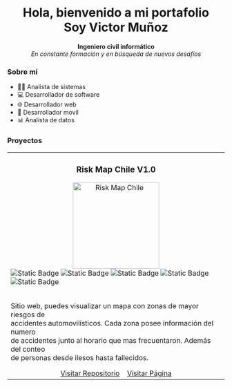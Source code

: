<div align='center'>
  <h1 align='center'>Hola, bienvenido a mi portafolio <br> Soy Victor Muñoz </h1>
  <p><b>Ingeniero civil informático </b><br> <i>En constante formación y en búsqueda de nuevos desafíos</i></p>
</div>
<div>
  <h3>Sobre mi</h3>
  <ul>
    <li>🧑‍💻 Analista de sistemas</li>
    <li>💻 Desarrollador de software</li>
    <li>🌐 Desarrollador web</li>
    <li>📱 Desarrollador movil</li>
    <li>📊 Analista de datos</li>
  </ul>
</div>
   <h3>Proyectos</h3>
   <div align= 'center'>
     <table>
       <tbody>
         <tr>
           <td>
             <div align='center'>
               <h3>Risk Map Chile V1.0</h3>
               <a href="https://www.google.com" target="_blank" rel="noopener noreferrer">
                <img src="https://github.com/user-attachments/assets/203b42a3-dff9-4b41-9405-0add37054211" 
                     alt="Risk Map Chile" width="200" height="200" />
              </a>
                </div>
<img alt="Static Badge" src="https://img.shields.io/badge/Python-%23FFD43B?style=flat&logo=python">
           <img alt="Static Badge" src="https://img.shields.io/badge/React-white?style=flat&logo=react&logoColor=blue&labelColor=white">
           <img alt="Static Badge" src="https://img.shields.io/badge/Typescript-white?style=flat&logo=typescript">
           <img alt="Static Badge" src="https://img.shields.io/badge/Pandas-%23150458?style=flat&logo=pandas">
            <img alt="Static Badge" src="https://img.shields.io/badge/DBSCAN-%239C27B0">
               <p><br>Sitio web, puedes visualizar un mapa con zonas de mayor riesgos de<br> 
                 accidentes automovilísticos. Cada zona posee información del numero <br>
                 de accidentes junto al horario que mas frecuentaron. Además del conteo <br>
                 de personas desde ilesos hasta fallecidos.
               </p>
<div align="center">
  <a href="https://github.com/KrisMoshiro/risk-map-chile">Visitar Repositorio</a>&nbsp;&nbsp;&nbsp;
  <a href="https://krismoshiro.github.io/risk-map-chile-front/">Visitar Página</a>
</div>
           </td>
         </tr>
       </tbody>
     </table>  
   </div>
 </div>
</div>
</div>
